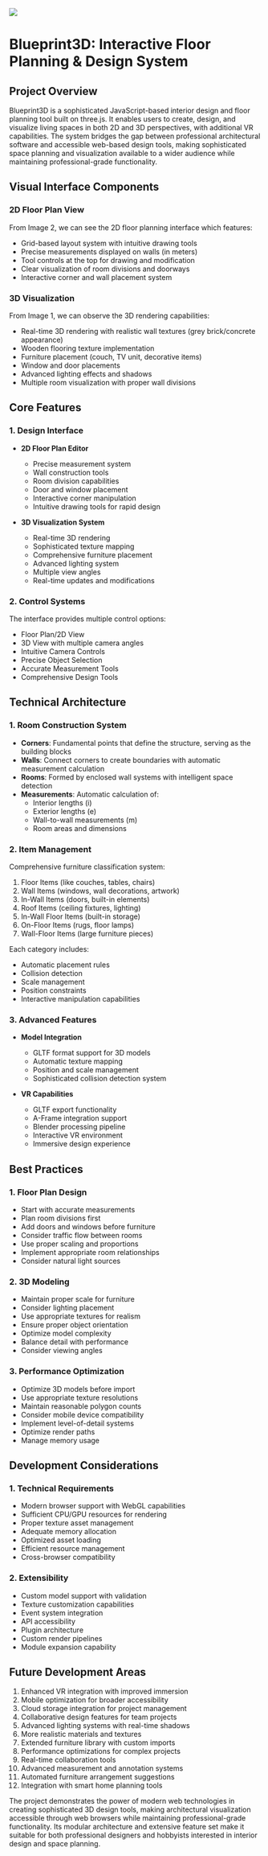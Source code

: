 <img src='image.png'><img>
# Blueprint3D: Interactive Floor Planning & Design System

## Project Overview
Blueprint3D is a sophisticated JavaScript-based interior design and floor planning tool built on three.js. It enables users to create, design, and visualize living spaces in both 2D and 3D perspectives, with additional VR capabilities. The system bridges the gap between professional architectural software and accessible web-based design tools, making sophisticated space planning and visualization available to a wider audience while maintaining professional-grade functionality.

## Visual Interface Components

### 2D Floor Plan View
From Image 2, we can see the 2D floor planning interface which features:
- Grid-based layout system with intuitive drawing tools
- Precise measurements displayed on walls (in meters)
- Tool controls at the top for drawing and modification
- Clear visualization of room divisions and doorways
- Interactive corner and wall placement system

### 3D Visualization
From Image 1, we can observe the 3D rendering capabilities:
- Real-time 3D rendering with realistic wall textures (grey brick/concrete appearance)
- Wooden flooring texture implementation
- Furniture placement (couch, TV unit, decorative items)
- Window and door placements
- Advanced lighting effects and shadows
- Multiple room visualization with proper wall divisions

## Core Features

### 1. Design Interface
- **2D Floor Plan Editor**
  - Precise measurement system
  - Wall construction tools
  - Room division capabilities
  - Door and window placement
  - Interactive corner manipulation
  - Intuitive drawing tools for rapid design

- **3D Visualization System**
  - Real-time 3D rendering
  - Sophisticated texture mapping
  - Comprehensive furniture placement
  - Advanced lighting system
  - Multiple view angles
  - Real-time updates and modifications

### 2. Control Systems
The interface provides multiple control options:
- Floor Plan/2D View
- 3D View with multiple camera angles
- Intuitive Camera Controls
- Precise Object Selection
- Accurate Measurement Tools
- Comprehensive Design Tools

## Technical Architecture

### 1. Room Construction System
- **Corners**: Fundamental points that define the structure, serving as the building blocks
- **Walls**: Connect corners to create boundaries with automatic measurement calculation
- **Rooms**: Formed by enclosed wall systems with intelligent space detection
- **Measurements**: Automatic calculation of:
  - Interior lengths (i)
  - Exterior lengths (e)
  - Wall-to-wall measurements (m)
  - Room areas and dimensions

### 2. Item Management
Comprehensive furniture classification system:
1. Floor Items (like couches, tables, chairs)
2. Wall Items (windows, wall decorations, artwork)
3. In-Wall Items (doors, built-in elements)
4. Roof Items (ceiling fixtures, lighting)
5. In-Wall Floor Items (built-in storage)
6. On-Floor Items (rugs, floor lamps)
7. Wall-Floor Items (large furniture pieces)

Each category includes:
- Automatic placement rules
- Collision detection
- Scale management
- Position constraints
- Interactive manipulation capabilities

### 3. Advanced Features
- **Model Integration**
  - GLTF format support for 3D models
  - Automatic texture mapping
  - Position and scale management
  - Sophisticated collision detection system

- **VR Capabilities**
  - GLTF export functionality
  - A-Frame integration support
  - Blender processing pipeline
  - Interactive VR environment
  - Immersive design experience

## Best Practices

### 1. Floor Plan Design
- Start with accurate measurements
- Plan room divisions first
- Add doors and windows before furniture
- Consider traffic flow between rooms
- Use proper scaling and proportions
- Implement appropriate room relationships
- Consider natural light sources

### 2. 3D Modeling
- Maintain proper scale for furniture
- Consider lighting placement
- Use appropriate textures for realism
- Ensure proper object orientation
- Optimize model complexity
- Balance detail with performance
- Consider viewing angles

### 3. Performance Optimization
- Optimize 3D models before import
- Use appropriate texture resolutions
- Maintain reasonable polygon counts
- Consider mobile device compatibility
- Implement level-of-detail systems
- Optimize render paths
- Manage memory usage

## Development Considerations

### 1. Technical Requirements
- Modern browser support with WebGL capabilities
- Sufficient CPU/GPU resources for rendering
- Proper texture asset management
- Adequate memory allocation
- Optimized asset loading
- Efficient resource management
- Cross-browser compatibility

### 2. Extensibility
- Custom model support with validation
- Texture customization capabilities
- Event system integration
- API accessibility
- Plugin architecture
- Custom render pipelines
- Module expansion capability

## Future Development Areas
1. Enhanced VR integration with improved immersion
2. Mobile optimization for broader accessibility
3. Cloud storage integration for project management
4. Collaborative design features for team projects
5. Advanced lighting systems with real-time shadows
6. More realistic materials and textures
7. Extended furniture library with custom imports
8. Performance optimizations for complex projects
9. Real-time collaboration tools
10. Advanced measurement and annotation systems
11. Automated furniture arrangement suggestions
12. Integration with smart home planning tools

The project demonstrates the power of modern web technologies in creating sophisticated 3D design tools, making architectural visualization accessible through web browsers while maintaining professional-grade functionality. Its modular architecture and extensive feature set make it suitable for both professional designers and hobbyists interested in interior design and space planning.
